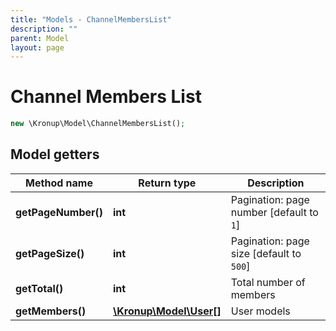 ```yaml
---
title: "Models - ChannelMembersList"
description: ""
parent: Model
layout: page
---
```


# Channel Members List

```php
new \Kronup\Model\ChannelMembersList();
```

## Model getters

Method name | Return type | Description
------------ | ------------- | -------------
**getPageNumber()** | **int** | Pagination: page number   [default to `1`]
**getPageSize()** | **int** | Pagination: page size   [default to `500`]
**getTotal()** | **int** | Total number of members
**getMembers()** | [**\Kronup\Model\User[]**](../User) | User models

